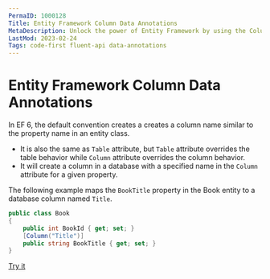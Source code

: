 ```yaml
---
PermaID: 1000128
Title: Entity Framework Column Data Annotations
MetaDescription: Unlock the power of Entity Framework by using the Column Data Annotations. Learn how to set this attribute to specify the column name.
LastMod: 2023-02-24
Tags: code-first fluent-api data-annotations
---
```


# Entity Framework Column Data Annotations

In EF 6, the default convention creates a creates a column name similar to the property name in an entity class.

 - It is also the same as `Table` attribute, but `Table` attribute overrides the table behavior while `Column` attribute overrides the column behavior.
 - It will create a column in a database with a specified name in the `Column` attribute for a given property.

The following example maps the `BookTitle` property in the Book entity to a database column named `Title`.

```csharp
public class Book
{
    public int BookId { get; set; }
    [Column("Title")]
    public string BookTitle { get; set; }
}
```

[Try it](https://dotnetfiddle.net/Rh3pAR)